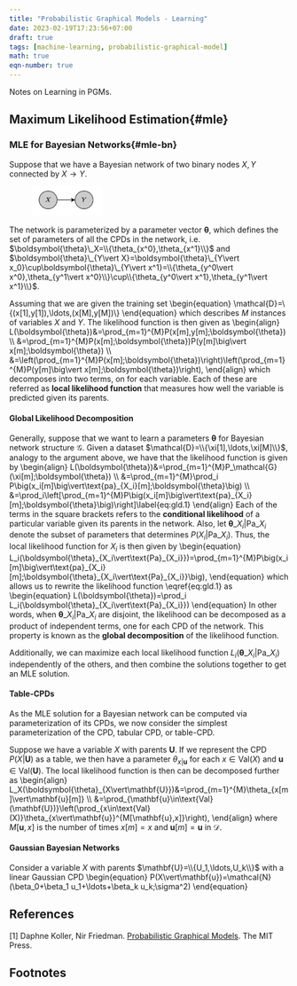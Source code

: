 ```yaml
---
title: "Probabilistic Graphical Models - Learning"
date: 2023-02-19T17:23:56+07:00
draft: true
tags: [machine-learning, probabilistic-graphical-model]
math: true
eqn-number: true
---
```

Notes on Learning in PGMs.
<!--more-->

## Maximum Likelihood Estimation{#mle}

### MLE for Bayesian Networks{#mle-bn}
Suppose that we have a Bayesian network of two binary nodes $X,Y$ connected by $X\to Y$.
<figure>
	<img width="30%" height="30%" src="/images/pgm-learning/mle-bn.png" alt="BN"/>
</figure>

The network is parameterized by a parameter vector $\boldsymbol{\theta}$, which defines the set of parameters of all the CPDs in the network, i.e. $\boldsymbol{\theta}\_X=\\{\theta_{x^0},\theta_{x^1}\\}$ and $\boldsymbol{\theta}\_{Y\vert X}=\boldsymbol{\theta}\_{Y\vert x_0}\cup\boldsymbol{\theta}\_{Y\vert x^1}=\\{\theta_{y^0\vert x^0},\theta_{y^1\vert x^0}\\}\cup\\{\theta_{y^0\vert x^1},\theta_{y^1\vert x^1}\\}$.

Assuming that we are given the training set
\begin{equation}
\mathcal{D}=\\{(x[1],y[1]),\ldots,(x[M],y[M])\\}
\end{equation}
which describes $M$ instances of variables $X$ and $Y$. The likelihood function is then given as
\begin{align}
L(\boldsymbol{\theta})&=\prod_{m=1}^{M}P(x[m],y[m];\boldsymbol{\theta}) \\\\ &=\prod_{m=1}^{M}P(x[m];\boldsymbol{\theta})P(y[m]\big\vert x[m];\boldsymbol{\theta}) \\\\ &=\left(\prod_{m=1}^{M}P(x[m];\boldsymbol{\theta})\right)\left(\prod_{m=1}^{M}P(y[m]\big\vert x[m];\boldsymbol{\theta})\right),
\end{align}
which decomposes into two terms, on for each variable. Each of these are referred as **local likelihood function** that measures how well the variable is predicted given its parents.

#### Global Likelihood Decomposition
Generally, suppose that we want to learn a parameters $\boldsymbol{\theta}$ for Bayesian network structure $\mathcal{G}$. Given a dataset $\mathcal{D}=\\{\xi[1],\ldots,\xi[M]\\}$, analogy to the argument above, we have that the likelihood function is given by
\begin{align}
L(\boldsymbol{\theta})&=\prod_{m=1}^{M}P_\mathcal{G}(\xi[m];\boldsymbol{\theta}) \\\\ &=\prod_{m=1}^{M}\prod_i P\big(x_i[m]\big\vert\text{pa}\_{X_i}[m];\boldsymbol{\theta}\big) \\\\ &=\prod_i\left[\prod_{m=1}^{M}P\big(x_i[m]\big\vert\text{pa}\_{X_i}[m];\boldsymbol{\theta}\big)\right]\label{eq:gld.1}
\end{align}
Each of the terms in the square brackets refers to the **conditional likelihood** of a particular variable given its parents in the network. Also, let $\boldsymbol{\theta}\_{X_i\vert\text{Pa}\_{X_i}}$ denote the subset of parameters that determines $P(X_i\vert\text{Pa}\_{X_i})$. Thus, the local likelihood function for $X_i$ is then given by
\begin{equation}
L_i(\boldsymbol{\theta}\_{X_i\vert\text{Pa}\_{X_i}})=\prod_{m=1}^{M}P\big(x_i[m]\big\vert\text{pa}\_{X_i}[m];\boldsymbol{\theta}\_{X_i\vert\text{Pa}\_{X_i}}\big),
\end{equation}
which allows us to rewrite the likelihood function \eqref{eq:gld.1} as
\begin{equation}
L(\boldsymbol{\theta})=\prod_i L_i(\boldsymbol{\theta}\_{X_i\vert\text{Pa}\_{X_i}})
\end{equation}
In other words, when $\boldsymbol{\theta}\_{X_i\vert\text{Pa}\_{X_i}}$ are disjoint, the likelihood can be decomposed as a product of independent terms, one for each CPD of the network. This property is known as the **global decomposition** of the likelihood function.

Additionally, we can maximize each local likelihood function $L_i(\boldsymbol{\theta}\_{X_i\vert\text{Pa}\_{X_i}})$ independently of the others, and then combine the solutions together to get an MLE solution.

#### Table-CPDs
As the MLE solution for a Bayesian network can be computed via parameterization of its CPDs, we now consider the simplest parameterization of the CPD, tabular CPD, or table-CPD.

Suppose we have a variable $X$ with parents $\mathbf{U}$. If we represent the CPD $P(X\vert\mathbf{U})$ as a table, we then have a parameter $\theta_{x\vert\mathbf{u}}$ for each $x\in\text{Val}(X)$ and $\mathbf{u}\in\text{Val}(\mathbf{U})$. The local likelihood function is then can be decomposed further as
\begin{align}
L_X(\boldsymbol{\theta}\_{X\vert\mathbf{U}})&=\prod_{m=1}^{M}\theta_{x[m]\vert\mathbf{u}[m]} \\\\ &=\prod_{\mathbf{u}\in\text{Val}(\mathbf{U})}\left(\prod_{x\in\text{Val}(X)}\theta_{x\vert\mathbf{u}}^{M[\mathbf{u},x]}\right),
\end{align}
where $M[\mathbf{u},x]$ is the number of times $x[m]=x$ and $\mathbf{u}[m]=\mathbf{u}$ in $\mathcal{D}$.

#### Gaussian Bayesian Networks
Consider a variable $X$ with parents $\mathbf{U}=\\{U_1,\ldots,U_k\\}$ with a linear Gaussian CPD
\begin{equation}
P(X\vert\mathbf{u})=\mathcal{N}(\beta_0+\beta_1 u_1+\ldots+\beta_k u_k;\sigma^2)
\end{equation}



## References
[1] <span id='pgm-book'>Daphne Koller, Nir Friedman. [Probabilistic Graphical Models](https://mitpress.mit.edu/9780262013192/probabilistic-graphical-models/). The MIT Press.</span>

## Footnotes
